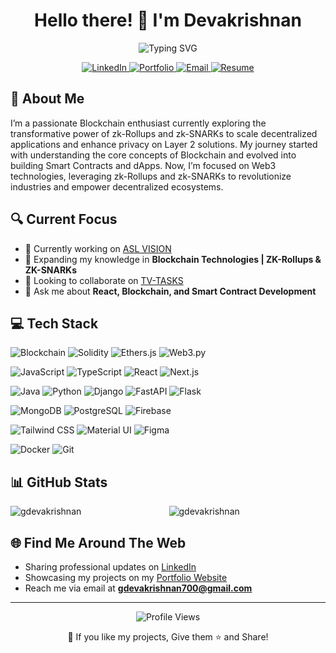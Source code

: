 <div align="center">
  <h1>Hello there! 👋 I'm Devakrishnan</h1>
  <img src="https://readme-typing-svg.herokuapp.com?font=Fira+Code&weight=600&size=24&duration=3000&pause=1000&color=36BCF7FF&center=true&vCenter=true&repeat=true&random=false&width=500&lines=Blockchain+Developer;Smart+Contract+Developer;Full+Stack+Developer;Python+Developer" alt="Typing SVG" />
  
  <p>
  <a href="https://linkedin.com/in/deva-krishnan-52981a245/" target="_blank">
    <img src="https://img.shields.io/badge/LinkedIn-0077B5?style=for-the-badge&logo=linkedin&logoColor=white" alt="LinkedIn"/>
  </a>
  <a href="https://devakrishnan.vercel.app/" target="_blank">
    <img src="https://img.shields.io/badge/Portfolio-000000?style=for-the-badge&logo=vercel&logoColor=white" alt="Portfolio"/>
  </a>
  <a href="mailto:gdevakrishnan700@gmail.com">
    <img src="https://img.shields.io/badge/Email-D14836?style=for-the-badge&logo=gmail&logoColor=white" alt="Email"/>
  </a>
  <a href="https://drive.google.com/file/d/1al7sAxsYdqOIpb7dU24FWUQpPhHg25vz/view" target="_blank">
    <img src="https://img.shields.io/badge/Resume-2E7D32?style=for-the-badge&logo=google-drive&logoColor=white" alt="Resume"/>
  </a>
</p>

</div>

## 🚀 About Me

I’m a passionate Blockchain enthusiast currently exploring the transformative power of zk-Rollups and zk-SNARKs to scale decentralized applications and enhance privacy on Layer 2 solutions. My journey started with understanding the core concepts of Blockchain and evolved into building Smart Contracts and dApps. Now, I’m focused on Web3 technologies, leveraging zk-Rollups and zk-SNARKs to revolutionize industries and empower decentralized ecosystems.

## 🔍 Current Focus

- 🔭 Currently working on [ASL VISION](https://github.com/gdevakrishnan/asl-vision)
- 🌱 Expanding my knowledge in **Blockchain Technologies | ZK-Rollups & ZK-SNARKs**
- 👯 Looking to collaborate on [TV-TASKS](https://github.com/gdevakrishnan/task-tracker-client)
- 💬 Ask me about **React, Blockchain, and Smart Contract Development**

## 💻 Tech Stack

<div align="left">
  
  ![Blockchain](https://img.shields.io/badge/Blockchain-121D33?style=for-the-badge&logo=blockchain.com&logoColor=white)
  ![Solidity](https://img.shields.io/badge/Solidity-363636?style=for-the-badge&logo=solidity&logoColor=white)
  ![Ethers.js](https://img.shields.io/badge/Ethers.js-3C3C3D?style=for-the-badge&logo=ethereum&logoColor=white)
  ![Web3.py](https://img.shields.io/badge/Web3.py-3776AB?style=for-the-badge&logo=python&logoColor=white)
  
  ![JavaScript](https://img.shields.io/badge/JavaScript-F7DF1E?style=for-the-badge&logo=javascript&logoColor=black)
  ![TypeScript](https://img.shields.io/badge/TypeScript-3178C6?style=for-the-badge&logo=typescript&logoColor=white)
  ![React](https://img.shields.io/badge/React-61DAFB?style=for-the-badge&logo=react&logoColor=black)
  ![Next.js](https://img.shields.io/badge/Next.js-000000?style=for-the-badge&logo=next.js&logoColor=white)
  
  ![Java](https://img.shields.io/badge/Java-ED8B00?style=for-the-badge&logo=java&logoColor=white)
  ![Python](https://img.shields.io/badge/Python-3776AB?style=for-the-badge&logo=python&logoColor=white)
  ![Django](https://img.shields.io/badge/Django-092E20?style=for-the-badge&logo=django&logoColor=white)
  ![FastAPI](https://img.shields.io/badge/FastAPI-000000?style=for-the-badge&logo=fastapi&logoColor=white)
  ![Flask](https://img.shields.io/badge/Flask-000000?style=for-the-badge&logo=flask&logoColor=white)
  
  ![MongoDB](https://img.shields.io/badge/MongoDB-47A248?style=for-the-badge&logo=mongodb&logoColor=white)
  ![PostgreSQL](https://img.shields.io/badge/PostgreSQL-336791?style=for-the-badge&logo=postgresql&logoColor=white)
  ![Firebase](https://img.shields.io/badge/Firebase-FFCA28?style=for-the-badge&logo=firebase&logoColor=black)
  
  ![Tailwind CSS](https://img.shields.io/badge/Tailwind_CSS-38B2AC?style=for-the-badge&logo=tailwind-css&logoColor=white)
  ![Material UI](https://img.shields.io/badge/Material_UI-0081CB?style=for-the-badge&logo=material-ui&logoColor=white)
  ![Figma](https://img.shields.io/badge/Figma-F24E1E?style=for-the-badge&logo=figma&logoColor=white)
  
  ![Docker](https://img.shields.io/badge/Docker-2496ED?style=for-the-badge&logo=docker&logoColor=white)
  ![Git](https://img.shields.io/badge/Git-F05032?style=for-the-badge&logo=git&logoColor=white)
</div>

## 📊 GitHub Stats

<div align="center">
      <img align="left" src="https://github-readme-stats.vercel.app/api/top-langs?username=gdevakrishnan&show_icons=true&theme=dark&title_color=ffffff&text_color=e0e0e0&bg_color=1e1e1e&hide_border=true&locale=en&layout=compact" alt="gdevakrishnan" />
  <img align="center" src="https://github-readme-stats.vercel.app/api?username=gdevakrishnan&show_icons=true&theme=dark&title_color=ffffff&text_color=e0e0e0&bg_color=1e1e1e&hide_border=true&locale=en" alt="gdevakrishnan" />
</div>

## 🌐 Find Me Around The Web

- Sharing professional updates on [LinkedIn](https://linkedin.com/in/deva-krishnan-52981a245/)
- Showcasing my projects on my [Portfolio Website](https://devakrishnan.vercel.app/)
- Reach me via email at **gdevakrishnan700@gmail.com**

---

<div align="center">
  <img src="https://komarev.com/ghpvc/?username=gdevakrishnan&style=flat-square&color=blue" alt="Profile Views"/>
  <p>💙 If you like my projects, Give them ⭐ and Share!</p>
</div>
